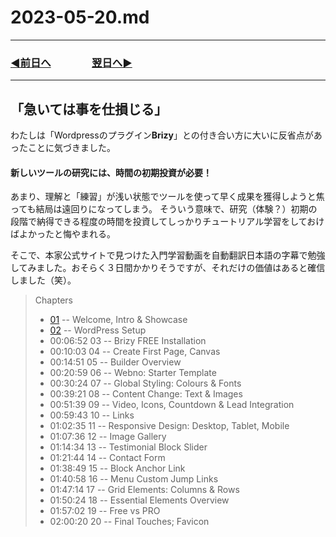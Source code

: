 # 2023-05-20.md
---
### [◀️前日へ](https://github.com/yuasys/chatty-journal/blob/main/2023/05/2023-05-19.md)&emsp;&emsp;&emsp;&emsp;[翌日へ▶️](https://github.com/yuasys/chatty-journal/blob/main/2023/05/2023-05-21.md)
---

## 「急いては事を仕損じる」
わたしは「Wordpressのプラグイン<b>Brizy</b>」との付き合い方に大いに反省点があったことに気づきました。

#### 新しいツールの研究には、時間の初期投資が必要！

あまり、理解と「練習」が浅い状態でツールを使って早く成果を獲得しようと焦っても結局は遠回りになってしまう。
そういう意味で、研究（体験？）初期の段階で納得できる程度の時間を投資してしっかりチュートリアル学習をしておけばよかったと悔やまれる。

そこで、本家公式サイトで見つけた入門学習動画を自動翻訳日本語の字幕で勉強してみました。おそらく３日間かかりそうですが、それだけの価値はあると確信しました（笑）。

> Chapters
> - [01](https://www.youtube.com/watch?v=DJZ-thLLv1A&list=PLSWJ3G5dn_5jtFakS3iiRYcjBm7I_cVoN&index=1&t=0s) -- Welcome, Intro & Showcase
> - [02](https://www.youtube.com/watch?v=DJZ-thLLv1A&list=PLSWJ3G5dn_5jtFakS3iiRYcjBm7I_cVoN&index=1&t=163s) -- WordPress Setup
> - 00:06:52    03 -- Brizy FREE Installation
> - 00:10:03    04 -- Create First Page, Canvas
> - 00:14:51    05 -- Builder Overview
> - 00:20:59    06 -- Webno: Starter Template
> - 00:30:24    07 -- Global Styling: Colours & Fonts
> - 00:39:21    08 -- Content Change: Text & Images
> - 00:51:39    09 -- Video, Icons, Countdown & Lead Integration
> - 00:59:43    10 -- Links
> - 01:02:35    11 -- Responsive Design: Desktop, Tablet, Mobile
> - 01:07:36    12 -- Image Gallery
> - 01:14:34    13 -- Testimonial Block Slider
> - 01:21:44    14 -- Contact Form
> - 01:38:49    15 -- Block Anchor Link
> - 01:40:58    16 -- Menu Custom Jump Links
> - 01:47:14    17 -- Grid Elements: Columns & Rows
> - 01:50:24    18 -- Essential Elements Overview
> - 01:57:02    19 -- Free vs PRO
> - 02:00:20    20 -- Final Touches; Favicon


